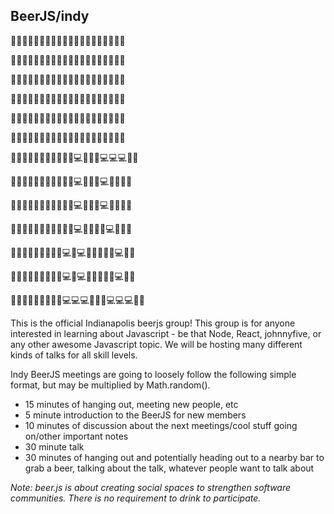 ## BeerJS/indy

:beer::beer::beer::beer::beer::beer::beer::beer::beer::beer::beer::beer::beer::beer::beer::beer::beer::beer::beer::beer:

:beer::beer::beer::beer::beer::beer::beer::beer::beer::beer::beer::beer::beer::beer::beer::beer::beer::beer::beer::beer:

:beer::beer::beer::beer::beer::beer::beer::beer::beer::beer::beer::beer::beer::beer::beer::beer::beer::beer::beer::beer:

:beer::beer::beer::beer::beer::beer::beer::beer::beer::beer::beer::beer::beer::beer::beer::beer::beer::beer::beer::beer:

:beer::beer::beer::beer::beer::beer::beer::beer::beer::beer::beer::beer::beer::beer::beer::beer::beer::beer::beer::beer:

:beer::beer::beer::beer::beer::beer::beer::beer::beer::beer::beer::beer::beer::beer::beer::beer::beer::beer::beer::beer:

:beer::beer::beer::beer::beer::beer::beer::beer::beer::beer::beer::computer::beer::beer::beer::computer::computer::computer::beer::beer:

:beer::beer::beer::beer::beer::beer::beer::beer::beer::beer::beer::computer::beer::beer::beer::computer::beer::beer::beer::beer:

:beer::beer::beer::beer::beer::beer::beer::beer::beer::beer::beer::computer::beer::beer::beer::computer::beer::beer::beer::beer:

:beer::beer::beer::beer::beer::beer::beer::beer::beer::beer::beer::computer::beer::beer::beer::beer::computer::beer::beer::beer:

:beer::beer::beer::beer::beer::beer::beer::beer::beer::computer::beer::computer::beer::beer::beer::beer::beer::computer::beer::beer:

:beer::beer::beer::beer::beer::beer::beer::beer::beer::computer::beer::computer::beer::beer::beer::beer::beer::computer::beer::beer:

:beer::beer::beer::beer::beer::beer::beer::beer::beer::computer::computer::computer::beer::beer::beer::computer::computer::computer::beer::beer:

This is the official Indianapolis beerjs group! 
This group is for anyone interested in learning about Javascript - be that Node, React, johnnyfive, or any other awesome Javascript topic. 
We will be hosting many different kinds of talks for all skill levels. 

Indy BeerJS meetings are going to loosely follow the following simple format, but may be multiplied by Math.random().
- 15 minutes of hanging out, meeting new people, etc
- 5 minute introduction to the BeerJS for new members
- 10 minutes of discussion about the next meetings/cool stuff going on/other important notes
- 30 minute talk
- 30 minutes of hanging out and potentially heading out to a nearby bar to grab a beer, talking about the talk, whatever people want to talk about

*Note: beer.js is about creating social spaces to strengthen software communities. There is no requirement to drink to participate.*
